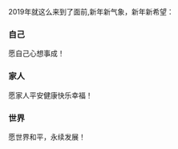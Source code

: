 2019年就这么来到了面前,新年新气象，新年新希望：

### 自己
愿自己心想事成！

[^_^]: # 希望自己在这一年里能够战胜病魔，恢复健康。

### 家人
愿家人平安健康快乐幸福！

### 世界
愿世界和平，永续发展！


